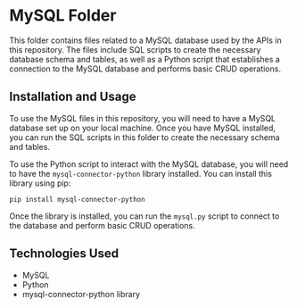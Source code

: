 # MySQL Folder

This folder contains files related to a MySQL database used by the APIs in this repository. The files include SQL scripts to create the necessary database schema and tables, as well as a Python script that establishes a connection to the MySQL database and performs basic CRUD operations.

## Installation and Usage

To use the MySQL files in this repository, you will need to have a MySQL database set up on your local machine. Once you have MySQL installed, you can run the SQL scripts in this folder to create the necessary schema and tables.

To use the Python script to interact with the MySQL database, you will need to have the `mysql-connector-python` library installed. You can install this library using pip:

```
pip install mysql-connector-python
```

Once the library is installed, you can run the `mysql.py` script to connect to the database and perform basic CRUD operations.

## Technologies Used

- MySQL
- Python
- mysql-connector-python library
